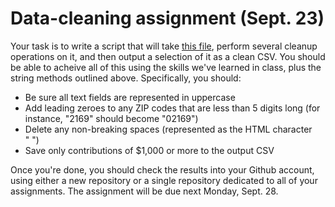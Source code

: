 # Data-cleaning assignment (Sept. 23)

Your task is to write a script that will take [this file](https://github.com/cjdd3b/advanced-data-journalism/blob/master/assignments/data-cleaning/data/cleanme.csv), perform several cleanup operations on it, and then output a selection of it as a clean CSV. You should be able to acheive all of this using the skills we've learned in class, plus the string methods outlined above. Specifically, you should:

  - Be sure all text fields are represented in uppercase
  - Add leading zeroes to any ZIP codes that are less than 5 digits long (for instance, "2169" should become "02169")
  - Delete any non-breaking spaces (represented as the HTML character "&nbsp;")
  - Save only contributions of $1,000 or more to the output CSV

Once you're done, you should check the results into your Github account, using either a new repository or a single repository dedicated to all of your assignments. The assignment will be due next Monday, Sept. 28.
